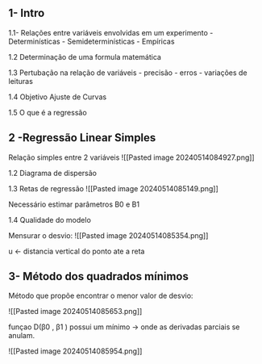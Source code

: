 
## 1- Intro

1.1- Relações entre variáveis envolvidas em um experimento
	 - Determinísticas
	 - Semideterminísticas
	 - Empíricas

1.2 Determinação de uma formula matemática

1.3 Pertubação na relação de variáveis
	- precisão
	- erros
	- variações de leituras

1.4 Objetivo Ajuste de Curvas

1.5 O que é a regressão



## 2 -Regressão Linear Simples

Relação simples entre 2 variáveis
![[Pasted image 20240514084927.png]]

1.2 Diagrama de dispersão

1.3 Retas de regressão 
![[Pasted image 20240514085149.png]]

Necessário estimar parâmetros B0 e B1

1.4 Qualidade do modelo

Mensurar o desvio:
![[Pasted image 20240514085354.png]]

u <- distancia vertical do ponto ate a reta


## 3- Método dos quadrados mínimos

Método que propõe encontrar o menor valor de desvio:

![[Pasted image 20240514085653.png]]

funçao D(β0 , β1 ) possui um mínimo -> onde as derivadas parciais se anulam.

![[Pasted image 20240514085954.png]]


